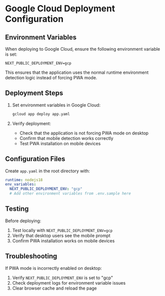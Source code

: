 # Google Cloud Deployment Configuration

## Environment Variables
When deploying to Google Cloud, ensure the following environment variable is set:
```
NEXT_PUBLIC_DEPLOYMENT_ENV=gcp
```
This ensures that the application uses the normal runtime environment detection logic instead of forcing PWA mode.

## Deployment Steps
1. Set environment variables in Google Cloud:
   ```bash
   gcloud app deploy app.yaml
   ```

2. Verify deployment:
   - Check that the application is not forcing PWA mode on desktop
   - Confirm that mobile detection works correctly
   - Test PWA installation on mobile devices

## Configuration Files
Create `app.yaml` in the root directory with:
```yaml
runtime: nodejs18
env_variables:
  NEXT_PUBLIC_DEPLOYMENT_ENV: "gcp"
  # Add other environment variables from .env.sample here
```

## Testing
Before deploying:
1. Test locally with `NEXT_PUBLIC_DEPLOYMENT_ENV=gcp`
2. Verify that desktop users see the mobile prompt
3. Confirm PWA installation works on mobile devices

## Troubleshooting
If PWA mode is incorrectly enabled on desktop:
1. Verify `NEXT_PUBLIC_DEPLOYMENT_ENV` is set to "gcp"
2. Check deployment logs for environment variable issues
3. Clear browser cache and reload the page

